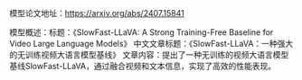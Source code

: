 模型论文地址：https://arxiv.org/abs/2407.15841

模型概述：标题：《SlowFast-LLaVA: A Strong Training-Free Baseline for Video Large Language Models》
中文文章标题：《SlowFast-LLaVA：一种强大的无训练视频大语言模型基线》
文章内容：提出了一种无训练的视频大语言模型基线SlowFast-LLaVA，通过融合视频和文本信息，实现了高效的性能表现。
